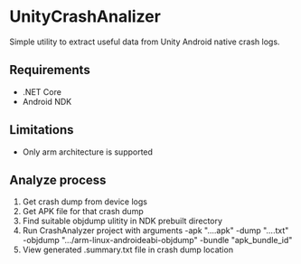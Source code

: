 # UnityCrashAnalizer

Simple utility to extract useful data from Unity Android native crash logs.

## Requirements

* .NET Core
* Android NDK

## Limitations

* Only arm architecture is supported

## Analyze process

1. Get crash dump from device logs
2. Get APK file for that crash dump
3. Find suitable objdump ulitity in NDK prebuilt directory
4. Run CrashAnalyzer project with arguments -apk "....apk" -dump "....txt" -objdump ".../arm-linux-androideabi-objdump" -bundle "apk_bundle_id"
5. View generated .summary.txt file in crash dump location
